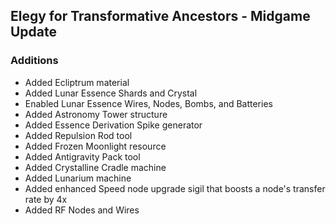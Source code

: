 ## Elegy for Transformative Ancestors - Midgame Update
### Additions
- Added Ecliptrum material
- Added Lunar Essence Shards and Crystal
- Enabled Lunar Essence Wires, Nodes, Bombs, and Batteries
- Added Astronomy Tower structure
- Added Essence Derivation Spike generator
- Added Repulsion Rod tool
- Added Frozen Moonlight resource
- Added Antigravity Pack tool
- Added Crystalline Cradle machine
- Added Lunarium machine
- Added enhanced Speed node upgrade sigil that boosts a node's transfer rate by 4x
- Added RF Nodes and Wires